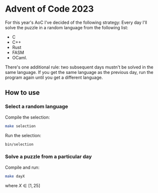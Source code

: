 # Advent of Code 2023

For this year's AoC I've decided of the following strategy:
Every day I'll solve the puzzle in a random language from the following list:
- C
- C++
- Rust
- FASM
- OCaml.

There's one additional rule: two subsequent days mustn't be solved in the same language. If you get the same language as the previous day, run the program again until you get a different language.

## How to use
### Select a random language

Compile the selection:
```sh
make selection
```
Run the selection:
```sh
bin/selection
```

### Solve a puzzle from a particular day
Compile and run:
```sh
make dayX 
```
where $X \in [1, 25]$
